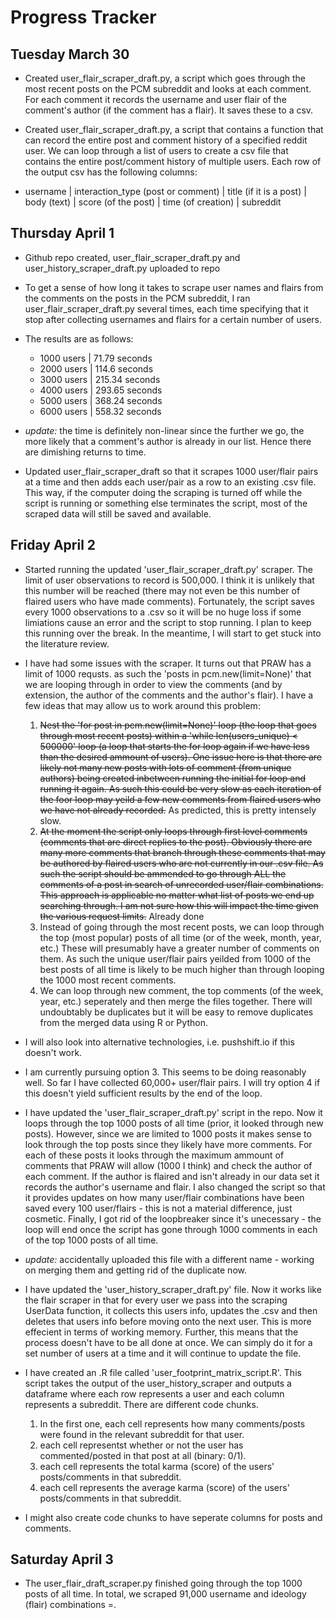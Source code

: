# Progress Tracker 

## Tuesday March 30

* Created user_flair_scraper_draft.py, a script which goes through the most recent posts on the PCM subreddit and looks at each comment. For each comment it records the username and user flair of the comment's author (if the comment has a flair). It saves these to a csv. 

* Created user_flair_scraper_draft.py, a script that contains a function that can record the entire post and comment history of a specified reddit user. We can loop through a list of users to create a csv file that contains the entire post/comment history of multiple users. Each row of the output csv has the following columns:
* username | interaction_type (post or comment) | title (if it is a post) | body (text) | score (of the post) | time (of creation) | subreddit


## Thursday April 1 

* Github repo created, user_flair_scraper_draft.py and user_history_scraper_draft.py uploaded to repo

* To get a sense of how long it takes to scrape user names and flairs from the comments on the posts in the PCM subreddit, I ran user_flair_scraper_draft.py  several times, each time specifying that it stop after collecting usernames and flairs for a certain number of users.
* The results are as follows: 
    * 1000 users | 71.79 seconds
    * 2000 users | 114.6 seconds
    * 3000 users | 215.34 seconds
    * 4000 users | 293.65 seconds
    * 5000 users | 368.24 seconds
    * 6000 users | 558.32 seconds

* *update:* the time is definitely non-linear since the further we go, the more likely that a comment's author is already in our list. Hence there are dimishing returns to time.
    
* Updated user_flair_scraper_draft so that it scrapes 1000 user/flair pairs at a time and then adds each user/pair as a row to an existing .csv file. This way, if the computer doing the scraping is turned off while the script is running or something else terminates the script, most of the scraped data will still be saved and available.

## Friday April 2

* Started running the updated 'user_flair_scraper_draft.py' scraper. The limit of user observations to record is 500,000. I think it is unlikely that this number will be reached (there may not even be this number of flaired users who have made comments). Fortunately, the script saves every 1000 observations to a .csv so it will be no huge loss if some limiations cause an error and the script to stop running. I plan to keep this running over the break. In the meantime, I will start to get stuck into the literature review. 

* I have had some issues with the scraper. It turns out that PRAW has a limit of 1000 requsts. as such the 'posts in pcm.new(limit=None)' that we are looping through in order to view the comments (and by extension, the author of the comments and the author's flair). I have a few ideas that may allow us to work around this problem:
   1. ~~Nest the 'for post in pcm.new(limit=None)' loop (the loop that goes through most recent posts) within a 'while len(users_unique) < 500000' loop (a loop that starts the for loop again if we have less than the desired ammount of users). One issue here is that there are likely not many new posts with lots of comment (from unique authors) being created inbetween running the initial for loop and running it again. As such this could be very slow as each iteration of the foor loop may yeild a few new comments from flaired users who we have not already recorded.~~ As predicted, this is pretty intensely slow. 
   2. ~~At the moment the script only loops through first level comments (comments that are direct replies to the post). Obviously there are many more comments that branch through these comments that may be authored by flaired users who are not currently in our .csv file. As such the script should be ammended to go through ALL the comments of a post in search of unrecorded user/flair combinations. This approach is applicable no matter what list of posts we end up searching through. I am not sure how this will impact the time given the various request limits.~~ Already done 
   3. Instead of going through the most recent posts, we can loop through the top (most popular) posts of all time (or of the week, month, year, etc.) These will presumably have a greater number of comments on them. As such the unique user/flair pairs yeilded from 1000 of the best posts of all time is likely to be much higher than through looping the 1000 most recent comments.
   4. We can loop through new comment, the top comments (of the week, year, etc.) seperately and then merge the files together. There will undoubtably be duplicates but it will be easy to remove duplicates from the merged data using R or Python.

* I will also look into alternative technologies, i.e. pushshift.io if this doesn't work.

* I am currently pursuing option 3. This seems to be doing reasonably well. So far I have collected 60,000+ user/flair pairs. I will try option 4 if this doesn't yield sufficient results by the end of the loop. 

* I have updated the 'user_flair_scraper_draft.py' script in the repo. Now it loops through the top 1000 posts of all time (prior, it looked through new posts). However, since we are limited to 1000 posts it makes sense to look through the top posts since they likely have more comments. For each of these posts it looks through the maximum ammount of comments that PRAW will allow  (1000 I think) and check the author of each comment. If the author is flaired and isn't already in our data set it records the author's username and flair. I also changed the script so that it provides updates on how many user/flair combinations have been saved every 100 user/flairs - this is not a material difference, just cosmetic. Finally, I got rid of the loopbreaker since it's unecessary - the loop will end once the  script has gone through 1000 comments in each of the top 1000 posts of all time. 
* *update:* accidentally uploaded this file with a different name - working on merging them and getting rid of the duplicate now. 

* I have updated the 'user_history_scraper_draft.py' file. Now it works like the flair scraper in that for every user we pass into the scraping UserData function, it collects this users info, updates the .csv and then deletes that users info before moving onto the next user. This is more effecient in terms of working memory. Further, this means that the process doesn't have to be all done at once. We can simply do it for a set number of users at a time and it will continue to update the file. 

* I have created an .R file called 'user_footprint_matrix_script.R'. This script takes the output of the user_history_scraper and outputs a dataframe where each row represents a user and each column represents a subreddit. There are different code chunks.
   1. In the first one, each cell represents how many comments/posts were found in the relevant subreddit for that user.
   2. each cell representst whether or not the user has commented/posted in that post at all (binary: 0/1).
   3. each cell represents the total karma (score) of the users' posts/comments in that subreddit.
   4. each cell represents the average karma (score) of the users' posts/comments in that subreddit.

* I might also create code chunks to have seperate columns for posts and comments. 

## Saturday April 3

* The user_flair_draft_scraper.py finished going through the top 1000 posts of all time. In total, we scraped 91,000 username and ideology (flair) combinations =.


